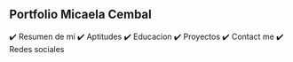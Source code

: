 
## Portfolio Micaela Cembal
✔️ Resumen de mí
✔️ Aptitudes
✔️ Educacion
✔️ Proyectos
✔️ Contact me
✔️ Redes sociales
